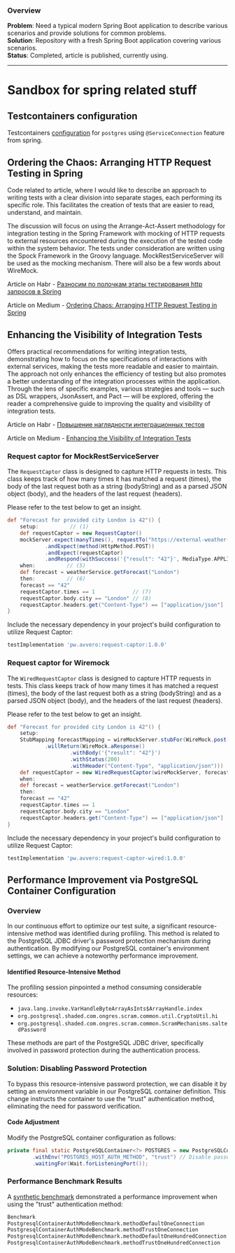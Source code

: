 ### Overview
**Problem**: Need a typical modern Spring Boot application to describe various scenarios and provide solutions for common problems.\
**Solution**: Repository with a fresh Spring Boot application covering various scenarios.\
**Status**: Completed, article is published, currently using.

----

# Sandbox for spring related stuff

## Testcontainers configuration

Testcontainers [configuration](https://github.com/avvero/spring-sandbox/blob/main/src/test/java/pw/avvero/spring/sandbox/ContainersConfiguration.java)
for `postgres` using `@ServiceConnection` feature from spring.

## Ordering the Chaos: Arranging HTTP Request Testing in Spring

Code related to article, where I would like to describe an approach to writing tests with a clear division into separate 
stages, each performing its specific role. This facilitates the creation of tests that are easier to read, understand, 
and maintain.

The discussion will focus on using the Arrange-Act-Assert methodology for integration testing in the Spring Framework 
with mocking of HTTP requests to external resources encountered during the execution of the tested code within the 
system behavior. The tests under consideration are written using the Spock Framework in the Groovy language. 
MockRestServiceServer will be used as the mocking mechanism. There will also be a few words about WireMock.

Article on Habr - [Разносим по полочкам этапы тестирования http запросов в Spring](https://habr.com/ru/articles/781812)

Article on Medium - [Ordering Chaos: Arranging HTTP Request Testing in Spring](https://medium.com/@avvero.abernathy/ordering-chaos-arranging-http-request-testing-in-spring-c625520d2418)

## Enhancing the Visibility of Integration Tests

Offers practical recommendations for writing integration tests, demonstrating how to focus on the specifications of interactions with external services, making the tests more readable and easier to maintain. The approach not only enhances the efficiency of testing but also promotes a better understanding of the integration processes within the application. Through the lens of specific examples, various strategies and tools — such as DSL wrappers, JsonAssert, and Pact — will be explored, offering the reader a comprehensive guide to improving the quality and visibility of integration tests.

Article on Habr - [Повышение наглядности интеграционных тестов](https://habr.com/ru/articles/804673/)

Article on Medium - [Enhancing the Visibility of Integration Tests](
https://medium.com/@avvero.abernathy/enhancing-the-visibility-of-http-tests-24ce9493aae3)

### Request captor for MockRestServiceServer

The `RequestCaptor` class is designed to capture HTTP requests in tests. This class keeps track of how many times it 
has matched a request (times), the body of the last request both as a string (bodyString) and as a parsed 
JSON object (body), and the headers of the last request (headers).

Please refer to the test below to get an insight.
```groovy
def "Forecast for provided city London is 42"() {
    setup:          // (1)
    def requestCaptor = new RequestCaptor()
    mockServer.expect(manyTimes(), requestTo("https://external-weather-api.com/forecast")) // (2)
            .andExpect(method(HttpMethod.POST))
            .andExpect(requestCaptor)                                                      // (3)
            .andRespond(withSuccess('{"result": "42"}', MediaType.APPLICATION_JSON));      // (4)
    when:          // (5)
    def forecast = weatherService.getForecast("London")
    then:          // (6)
    forecast == "42"
    requestCaptor.times == 1            // (7)
    requestCaptor.body.city == "London" // (8)
    requestCaptor.headers.get("Content-Type") == ["application/json"]
}
```

Include the necessary dependency in your project's build configuration to utilize Request Captor:
```groovy
testImplementation 'pw.avvero:request-captor:1.0.0'
```

### Request captor for Wiremock

The `WiredRequestCaptor` class is designed to capture HTTP requests in tests. This class keeps track of how many times it 
has matched a request (times), the body of the last request both as a string (bodyString) and as a parsed 
JSON object (body), and the headers of the last request (headers).

Please refer to the test below to get an insight.
```groovy
def "Forecast for provided city London is 42"() {
    setup:
    StubMapping forecastMapping = wireMockServer.stubFor(WireMock.post(WireMock.urlEqualTo("/forecast"))
            .willReturn(WireMock.aResponse()
                    .withBody('{"result": "42"}')
                    .withStatus(200)
                    .withHeader("Content-Type", "application/json")))
    def requestCaptor = new WiredRequestCaptor(wireMockServer, forecastMapping)
    when:
    def forecast = weatherService.getForecast("London")
    then:
    forecast == "42"
    requestCaptor.times == 1
    requestCaptor.body.city == "London"
    requestCaptor.headers.get("Content-Type") == ["application/json"]
}
```

Include the necessary dependency in your project's build configuration to utilize Request Captor:
```groovy
testImplementation 'pw.avvero:request-captor-wired:1.0.0'
```

## Performance Improvement via PostgreSQL Container Configuration

### Overview

In our continuous effort to optimize our test suite, a significant resource-intensive method was identified during
profiling. This method is related to the PostgreSQL JDBC driver's password protection mechanism during authentication.
By modifying our PostgreSQL container's environment settings, we can achieve a noteworthy performance improvement.

#### Identified Resource-Intensive Method

The profiling session pinpointed a method consuming considerable resources:

- `java.lang.invoke.VarHandleByteArrayAsInts$ArrayHandle.index`
- `org.postgresql.shaded.com.ongres.scram.common.util.CryptoUtil.hi`
- `org.postgresql.shaded.com.ongres.scram.common.ScramMechanisms.saltedPassword`

These methods are part of the PostgreSQL JDBC driver, specifically involved in password protection during the authentication process.

### Solution: Disabling Password Protection

To bypass this resource-intensive password protection, we can disable it by setting an environment variable in our 
PostgreSQL container definition. This change instructs the container to use the "trust" authentication method, 
eliminating the need for password verification.

#### Code Adjustment

Modify the PostgreSQL container configuration as follows:

```java
private final static PostgreSQLContainer<?> POSTGRES = new PostgreSQLContainer<>(DockerImageName.parse("postgres:14"))
        .withEnv("POSTGRES_HOST_AUTH_METHOD", "trust") // Disable password protection
        .waitingFor(Wait.forListeningPort());
```

### Performance Benchmark Results

A [synthetic benchmark](benchmark/src/jmh/java/pw/avvero/spring/sandbox/PostgresqlContainerAuthModeBenchmark.java) 
demonstrated a performance improvement when using the "trust" authentication method:
```md
Benchmark                                                               Mode  Cnt  Score   Error  Units
PostgresqlContainerAuthModeBenchmark.methodDefaultOneConnection           ss    4  1,056 ± 0,050   s/op
PostgresqlContainerAuthModeBenchmark.methodTrustOneConnection             ss   20  1,141 ± 0,082   s/op
PostgresqlContainerAuthModeBenchmark.methodDefaultOneHundredConnection    ss   14  2,201 ± 0,095   s/op
PostgresqlContainerAuthModeBenchmark.methodTrustOneHundredConnection      ss   20  1,635 ± 0,069   s/op
```
